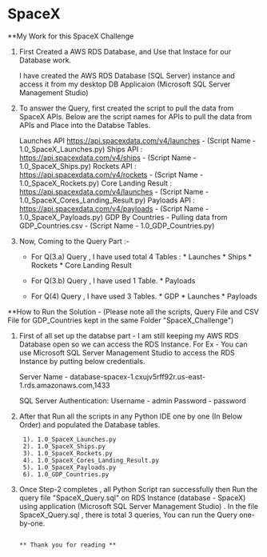# SpaceX

**My Work for this SpaceX Challenge

1. First Created a AWS RDS Database, and Use that Instace for our Database work.

    I have created the AWS RDS Database (SQL Server) instance and access it from my desktop DB Applicaion (Microsoft SQL Server Management Studio)  
	
2. To answer the Query, first created the script to pull the data from SpaceX APIs.
   Below are the script names for APIs to pull the data from APIs and Place into the Databse Tables.
   
   Launches API   https://api.spacexdata.com/v4/launches   -  (Script Name - 1.0_SpaceX_Launches.py)
   Ships API :  https://api.spacexdata.com/v4/ships - (Script Name - 1.0_SpaceX_Ships.py)
   Rockets API : https://api.spacexdata.com/v4/rockets - (Script Name - 1.0_SpaceX_Rockets.py)
   Core Landing Result : https://api.spacexdata.com/v4/launches - (Script Name - 1.0_SpaceX_Cores_Landing_Result.py)
   Payloads API :	https://api.spacexdata.com/v4/payloads - (Script Name - 1.0_SpaceX_Payloads.py)
   GDP By Countries -  Pulling data from GDP_Countries.csv -  (Script Name - 1.0_GDP_Countries.py)
 
3. Now, Coming to the Query Part :-
 
    - For Q(3.a) Query , I have used total 4 Tables :
	          * Launches 
			  * Ships 
			  * Rockets 
			  * Core Landing Result 
			  
    - For Q(3.b) Query , I have used 1 Table.
              * Payloads 
			  
	- For Q(4) Query , I have used 3 Tables.
	          * GDP 
			  * Launches 
			  * Payloads 
			  



**How to Run the Solution - (Please note all the scripts, Query File and CSV File for GDP_Countries kept in the same Folder "SpaceX_Challenge")

1.	First of all set up the databse part -  I am still keeping my AWS RDS Database open so we can access the RDS Instance.  For Ex - You can use Microsoft SQL Server Management Studio to access the RDS Instance by putting below 	credentials.

	Server Name - database-spacex-1.cxujv5rff92r.us-east-1.rds.amazonaws.com,1433

	SQL Server Authentication:
		Username - admin
		Password - password


2. After that Run all the scripts in any Python IDE one by one (In Below Order) and populated the Database tables.

		1). 1.0_SpaceX_Launches.py
		2). 1.0_SpaceX_Ships.py
		3). 1.0_SpaceX_Rockets.py
		4). 1.0_SpaceX_Cores_Landing_Result.py
		5). 1.0_SpaceX_Payloads.py
		6). 1.0_GDP_Countries.py


3. Once Step-2 completes , all Python Script ran successfully then  Run the query file "SpaceX_Query.sql" on RDS Instance (database - SpaceX) using application (Microsoft SQL Server Management Studio) .
In the file SpaceX_Query.sql , there is total 3 queries, You can run the Query one-by-one.




                                                                            ** Thank you for reading **


	     

